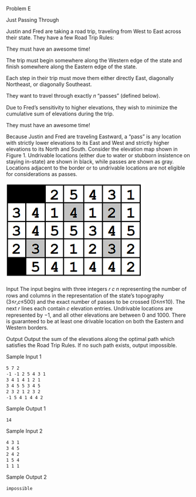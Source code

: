 Problem E

Just Passing Through

Justin and Fred are taking a road trip, traveling from West to East across their state. They have a few Road Trip Rules:

They must have an awesome time!

The trip must begin somewhere along the Western edge of the state and finish somewhere along the Eastern edge of the state.

Each step in their trip must move them either directly East, diagonally Northeast, or diagonally Southeast.

They want to travel through exactly 𝑛 “passes” (defined below).

Due to Fred’s sensitivity to higher elevations, they wish to minimize the cumulative sum of elevations during the trip.

They must have an awesome time!

Because Justin and Fred are traveling Eastward, a “pass” is any location with strictly lower elevations to its East and West and strictly higher elevations to its North and South. Consider the elevation map shown in Figure 1. Undrivable locations (either due to water or stubborn insistence on staying in-state) are shown in black, while passes are shown as gray. Locations adjacent to the border or to undrivable locations are not eligible for considerations as passes.

![Figure 1: A sample elevation map](img-0001.png)

Input
The input begins with three integers 𝑟 𝑐 𝑛 representing the number of rows and columns in the representation of the state’s topography (3≤𝑟,𝑐≤500) and the exact number of passes to be crossed (0≤𝑛≤10). The next 𝑟 lines each contain 𝑐 elevation entries. Undrivable locations are represented by −1, and all other elevations are between 0 and 1000. There is guaranteed to be at least one drivable location on both the Eastern and Western borders.

Output
Output the sum of the elevations along the optimal path which satisfies the Road Trip Rules. If no such path exists, output impossible.

Sample Input 1	

    5 7 2
    -1 -1 2 5 4 3 1
    3 4 1 4 1 2 1
    3 4 5 5 3 4 5
    2 3 2 1 2 3 2
    -1 5 4 1 4 4 2

Sample Output 1

    14

Sample Input 2	

    4 3 1
    3 4 5
    2 4 2
    1 5 4
    1 1 1

Sample Output 2

    impossible
